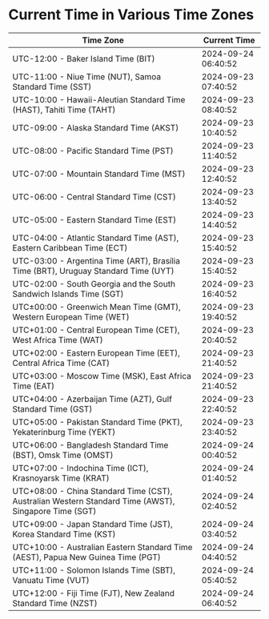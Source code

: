 # Current Time in Various Time Zones

| Time Zone | Current Time |
|-----------|--------------|
| UTC-12:00 - Baker Island Time (BIT) | 2024-09-24 06:40:52 |
| UTC-11:00 - Niue Time (NUT), Samoa Standard Time (SST) | 2024-09-23 07:40:52 |
| UTC-10:00 - Hawaii-Aleutian Standard Time (HAST), Tahiti Time (TAHT) | 2024-09-23 08:40:52 |
| UTC-09:00 - Alaska Standard Time (AKST) | 2024-09-23 10:40:52 |
| UTC-08:00 - Pacific Standard Time (PST) | 2024-09-23 11:40:52 |
| UTC-07:00 - Mountain Standard Time (MST) | 2024-09-23 12:40:52 |
| UTC-06:00 - Central Standard Time (CST) | 2024-09-23 13:40:52 |
| UTC-05:00 - Eastern Standard Time (EST) | 2024-09-23 14:40:52 |
| UTC-04:00 - Atlantic Standard Time (AST), Eastern Caribbean Time (ECT) | 2024-09-23 15:40:52 |
| UTC-03:00 - Argentina Time (ART), Brasília Time (BRT), Uruguay Standard Time (UYT) | 2024-09-23 15:40:52 |
| UTC-02:00 - South Georgia and the South Sandwich Islands Time (SGT) | 2024-09-23 16:40:52 |
| UTC±00:00 - Greenwich Mean Time (GMT), Western European Time (WET) | 2024-09-23 19:40:52 |
| UTC+01:00 - Central European Time (CET), West Africa Time (WAT) | 2024-09-23 20:40:52 |
| UTC+02:00 - Eastern European Time (EET), Central Africa Time (CAT) | 2024-09-23 21:40:52 |
| UTC+03:00 - Moscow Time (MSK), East Africa Time (EAT) | 2024-09-23 21:40:52 |
| UTC+04:00 - Azerbaijan Time (AZT), Gulf Standard Time (GST) | 2024-09-23 22:40:52 |
| UTC+05:00 - Pakistan Standard Time (PKT), Yekaterinburg Time (YEKT) | 2024-09-23 23:40:52 |
| UTC+06:00 - Bangladesh Standard Time (BST), Omsk Time (OMST) | 2024-09-24 00:40:52 |
| UTC+07:00 - Indochina Time (ICT), Krasnoyarsk Time (KRAT) | 2024-09-24 01:40:52 |
| UTC+08:00 - China Standard Time (CST), Australian Western Standard Time (AWST), Singapore Time (SGT) | 2024-09-24 02:40:52 |
| UTC+09:00 - Japan Standard Time (JST), Korea Standard Time (KST) | 2024-09-24 03:40:52 |
| UTC+10:00 - Australian Eastern Standard Time (AEST), Papua New Guinea Time (PGT) | 2024-09-24 04:40:52 |
| UTC+11:00 - Solomon Islands Time (SBT), Vanuatu Time (VUT) | 2024-09-24 05:40:52 |
| UTC+12:00 - Fiji Time (FJT), New Zealand Standard Time (NZST) | 2024-09-24 06:40:52 |
